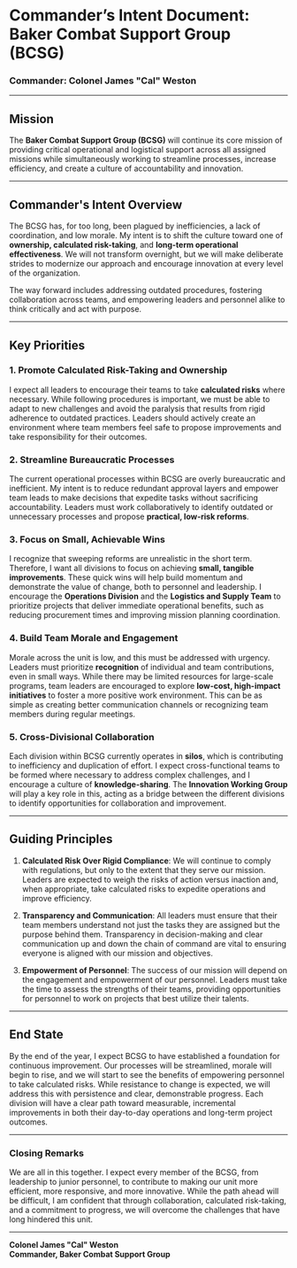 # **Commander’s Intent Document: Baker Combat Support Group (BCSG)**

### **Commander: Colonel James "Cal" Weston**

---

## **Mission**

The **Baker Combat Support Group (BCSG)** will continue its core mission of providing critical operational and logistical support across all assigned missions while simultaneously working to streamline processes, increase efficiency, and create a culture of accountability and innovation.

---

## **Commander's Intent Overview**

The BCSG has, for too long, been plagued by inefficiencies, a lack of coordination, and low morale. My intent is to shift the culture toward one of **ownership, calculated risk-taking**, and **long-term operational effectiveness**. We will not transform overnight, but we will make deliberate strides to modernize our approach and encourage innovation at every level of the organization.

The way forward includes addressing outdated procedures, fostering collaboration across teams, and empowering leaders and personnel alike to think critically and act with purpose.

---

## **Key Priorities**

### **1. Promote Calculated Risk-Taking and Ownership**

I expect all leaders to encourage their teams to take **calculated risks** where necessary. While following procedures is important, we must be able to adapt to new challenges and avoid the paralysis that results from rigid adherence to outdated practices. Leaders should actively create an environment where team members feel safe to propose improvements and take responsibility for their outcomes.

### **2. Streamline Bureaucratic Processes**

The current operational processes within BCSG are overly bureaucratic and inefficient. My intent is to reduce redundant approval layers and empower team leads to make decisions that expedite tasks without sacrificing accountability. Leaders must work collaboratively to identify outdated or unnecessary processes and propose **practical, low-risk reforms**.

### **3. Focus on Small, Achievable Wins**

I recognize that sweeping reforms are unrealistic in the short term. Therefore, I want all divisions to focus on achieving **small, tangible improvements**. These quick wins will help build momentum and demonstrate the value of change, both to personnel and leadership. I encourage the **Operations Division** and the **Logistics and Supply Team** to prioritize projects that deliver immediate operational benefits, such as reducing procurement times and improving mission planning coordination.

### **4. Build Team Morale and Engagement**

Morale across the unit is low, and this must be addressed with urgency. Leaders must prioritize **recognition** of individual and team contributions, even in small ways. While there may be limited resources for large-scale programs, team leaders are encouraged to explore **low-cost, high-impact initiatives** to foster a more positive work environment. This can be as simple as creating better communication channels or recognizing team members during regular meetings.

### **5. Cross-Divisional Collaboration**

Each division within BCSG currently operates in **silos**, which is contributing to inefficiency and duplication of effort. I expect cross-functional teams to be formed where necessary to address complex challenges, and I encourage a culture of **knowledge-sharing**. The **Innovation Working Group** will play a key role in this, acting as a bridge between the different divisions to identify opportunities for collaboration and improvement.

---

## **Guiding Principles**

1. **Calculated Risk Over Rigid Compliance**: We will continue to comply with regulations, but only to the extent that they serve our mission. Leaders are expected to weigh the risks of action versus inaction and, when appropriate, take calculated risks to expedite operations and improve efficiency.

2. **Transparency and Communication**: All leaders must ensure that their team members understand not just the tasks they are assigned but the purpose behind them. Transparency in decision-making and clear communication up and down the chain of command are vital to ensuring everyone is aligned with our mission and objectives.

3. **Empowerment of Personnel**: The success of our mission will depend on the engagement and empowerment of our personnel. Leaders must take the time to assess the strengths of their teams, providing opportunities for personnel to work on projects that best utilize their talents.

---

## **End State**

By the end of the year, I expect BCSG to have established a foundation for continuous improvement. Our processes will be streamlined, morale will begin to rise, and we will start to see the benefits of empowering personnel to take calculated risks. While resistance to change is expected, we will address this with persistence and clear, demonstrable progress. Each division will have a clear path toward measurable, incremental improvements in both their day-to-day operations and long-term project outcomes.

---

### **Closing Remarks**

We are all in this together. I expect every member of the BCSG, from leadership to junior personnel, to contribute to making our unit more efficient, more responsive, and more innovative. While the path ahead will be difficult, I am confident that through collaboration, calculated risk-taking, and a commitment to progress, we will overcome the challenges that have long hindered this unit.

---

**Colonel James "Cal" Weston**  
**Commander, Baker Combat Support Group**
